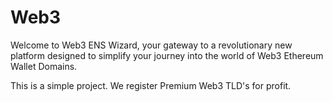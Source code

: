 # Web3
Welcome to Web3 ENS Wizard, your gateway to a revolutionary new platform designed to simplify your journey into the world of Web3 Ethereum Wallet Domains.

This is a simple project. We register Premium Web3 TLD's for profit. 

